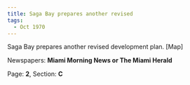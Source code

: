 ```yaml
---  
title: Saga Bay prepares another revised  
tags:  
  - Oct 1970  
---  
```

  
Saga Bay prepares another revised development plan. [Map]  
  
Newspapers: **Miami Morning News or The Miami Herald**  
  
Page: **2**, Section: **C** 

